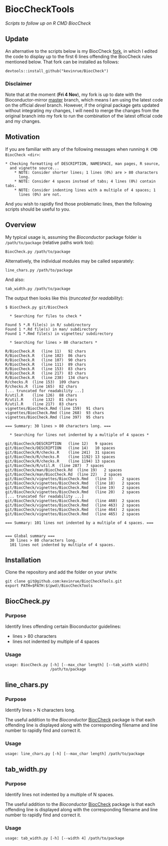 # BiocCheckTools
_Scripts to follow up on R CMD BiocCheck_

## Update

An alternative to the scripts below is my BiocCheck
[fork](https://github.com/kevinrue/BiocCheck),
in which I edited the code to display up to the first 6 lines
offending the BiocCheck rules mentioned below.
That fork can be installed as follows:

```
devtools::install_github("kevinrue/BiocCheck")
```

### Disclaimer

Note that at the moment (**Fri 4 Nov**), my fork is up to date with the
Bioconductor-mirror
[master](https://github.com/Bioconductor-mirror/BiocCheck/network)
branch, which means I am using the latest code on the official _devel_
branch. However, if the original package gets updated without
integrating my changes, I will need to merge the changes from the
original branch into my fork to run the combination of the latest
official code and my changes.

## Motivation

If you are familiar with any of the following messages when running `R CMD BiocCheck <dir>`:

```
* Checking formatting of DESCRIPTION, NAMESPACE, man pages, R source,
  and vignette source...
    * NOTE: Consider shorter lines; 1 lines (0%) are > 80 characters
      long.
    * NOTE: Consider 4 spaces instead of tabs; 4 lines (0%) contain tabs.
    * NOTE: Consider indenting lines with a multiple of 4 spaces; 1
      lines (0%) are not.
```

And you wish to rapidly find those problematic lines, then the
following scripts should be useful to you.

## Overview

My typical usage is, assuming the _Bioconductor_ package folder is
`/path/to/package` (relative paths work too):

```
BiocCheck.py /path/to/package
```

Alternatively, the individual modules may be called separately:

```
line_chars.py /path/to/package
```

And also:

```
tab_width.py /path/to/package
```

The output then looks like this (_truncated for readability_):

```
$ BiocCheck.py git/BiocCheck

  * Searching for files to check *

Found 5 *.R file(s) in R/ subdirectory
Found 1 *.Rd file(s) in man/ subdirectory
Found 1 *.Rmd file(s) in vignettes/ subdirectory

  * Searching for lines > 80 characters *

R/BiocCheck.R	(line 11)	92 chars
R/BiocCheck.R	(line 102)	86 chars
R/BiocCheck.R	(line 107)	90 chars
R/BiocCheck.R	(line 111)	89 chars
R/BiocCheck.R	(line 153)	83 chars
R/BiocCheck.R	(line 217)	83 chars
R/BiocCheck.R	(line 238)	134 chars
R/checks.R	(line 153)	109 chars
R/checks.R	(line 165)	82 chars
[... truncated for readability ...]
R/util.R	(line 126)	88 chars
R/util.R	(line 132)	81 chars
R/util.R	(line 217)	83 chars
vignettes/BiocCheck.Rmd	(line 159)	91 chars
vignettes/BiocCheck.Rmd	(line 268)	93 chars
vignettes/BiocCheck.Rmd	(line 397)	95 chars

=== Summary: 30 lines > 80 characters long. ===

  * Searching for lines not indented by a multiple of 4 spaces *

git/BiocCheck/DESCRIPTION	(line 12)	9 spaces
git/BiocCheck/DESCRIPTION	(line 14)	10 spaces
git/BiocCheck/R/checks.R	(line 241)	31 spaces
git/BiocCheck/R/checks.R	(line 1192)	13 spaces
git/BiocCheck/R/checks.R	(line 1194)	13 spaces
git/BiocCheck/R/util.R	(line 287)	7 spaces
git/BiocCheck/man/BiocCheck.Rd	(line 19)	2 spaces
git/BiocCheck/man/BiocCheck.Rd	(line 22)	2 spaces
git/BiocCheck/vignettes/BiocCheck.Rmd	(line 3)	2 spaces
git/BiocCheck/vignettes/BiocCheck.Rmd	(line 18)	2 spaces
git/BiocCheck/vignettes/BiocCheck.Rmd	(line 19)	2 spaces
git/BiocCheck/vignettes/BiocCheck.Rmd	(line 20)	2 spaces
[... truncated for readability ...]
git/BiocCheck/vignettes/BiocCheck.Rmd	(line 460)	2 spaces
git/BiocCheck/vignettes/BiocCheck.Rmd	(line 463)	2 spaces
git/BiocCheck/vignettes/BiocCheck.Rmd	(line 464)	2 spaces
git/BiocCheck/vignettes/BiocCheck.Rmd	(line 465)	2 spaces

=== Summary: 101 lines not indented by a multiple of 4 spaces. ===


=== Global summary ===
  30 lines > 80 characters long.
  101 lines not indented by multiple of 4 spaces.

```

## Installation

Clone the repository and add the folder on your `$PATH`:

```
git clone git@github.com:kevinrue/BiocCheckTools.git
export PATH=$PATH:$(pwd)/BiocCheckTools
```

## BiocCheck.py

### Purpose

Identify lines offending certain Bioconductor guidelines:

* lines > 80 characters
* lines not indented by multiple of 4 spaces

### Usage

```
usage: BiocCheck.py [-h] [--max_char length] [--tab_width width]
                    /path/to/package
```

## line_chars.py

### Purpose

Identify lines > N characters long.

The useful addition to the _Bioconductor_
[BiocCheck](https://bioconductor.org/packages/release/bioc/html/BiocCheck.html)
package is that each offending line is displayed along with the
corresponding filename and line number to rapidly find and correct it.

### Usage

```
usage: line_chars.py [-h] [--max_char length] /path/to/package
```

## tab_width.py

### Purpose

Identify lines not indented by a multiple of N spaces.

The useful addition to the _Bioconductor_
[BiocCheck](https://bioconductor.org/packages/release/bioc/html/BiocCheck.html)
package is that each offending line is displayed along with the
corresponding filename and line number to rapidly find and correct it.

### Usage

```
usage: tab_width.py [-h] [--width 4] /path/to/package
```
